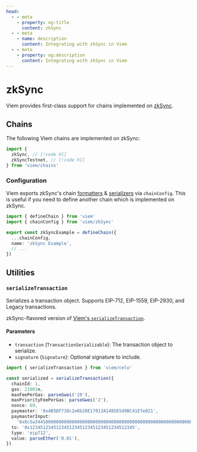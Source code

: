 ```yaml
---
head:
  - - meta
    - property: og:title
      content: zkSync
  - - meta
    - name: description
      content: Integrating with zkSync in Viem
  - - meta
    - property: og:description
      content: Integrating with zkSync in Viem
---
```


# zkSync

Viem provides first-class support for chains implemented on [zkSync](https://zksync.io/).

## Chains

The following Viem chains are implemented on zkSync:

```ts
import {
  zkSync, // [!code hl]
  zkSyncTestnet, // [!code hl]
} from 'viem/chains'
```

### Configuration

Viem exports zkSync's chain [formatters](/docs/chains/formatters) & [serializers](/docs/chains/serializers) via `chainConfig`. This is useful if you need to define another chain which is implemented on zkSync.

```ts
import { defineChain } from 'viem'
import { chainConfig } from 'viem/zkSync'

export const zkSyncExample = defineChain({
  ...chainConfig,
  name: 'zkSync Example',
  // ...
})
```

## Utilities

### `serializeTransaction`

Serializes a transaction object. Supports EIP-712, EIP-1559, EIP-2930, and Legacy transactions.

zkSync-flavored version of [Viem's `serializeTransaction`](/docs/utilities/serializeTransaction).

#### Parameters

- `transaction` (`TransactionSerializable`): The transaction object to serialize.
- `signature` (`Signature`): Optional signature to include.

```ts
import { serializeTransaction } from 'viem/celo'

const serialized = serializeTransaction({
  chainId: 1,
  gas: 21001n,
  maxFeePerGas: parseGwei('20'),
  maxPriorityFeePerGas: parseGwei('2'),
  nonce: 69,
  paymaster: '0x4B5DF730c2e6b28E17013A1485E5d9BC41Efe021',
  paymasterInput:
    '0x8c5a344500000000000000000000000000000000000000000000000000000000000000200000000000000000000000000000000000000000000000000000000000000000',
  to: '0x1234512345123451234512345123451234512345',
  type: 'eip712',
  value: parseEther('0.01'),
})
```

